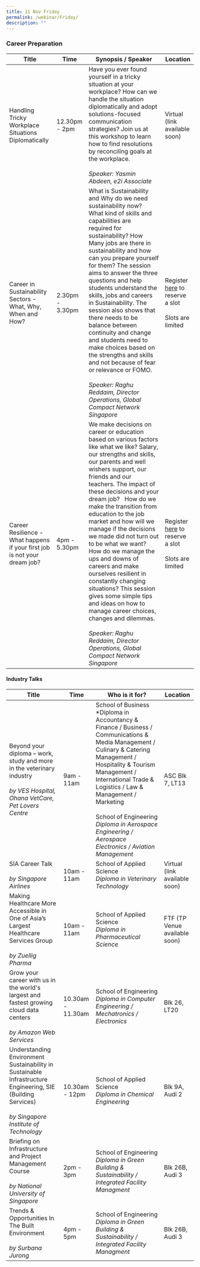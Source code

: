 ```yaml
---
title: 11 Nov Friday
permalink: /webinar/Friday/
description: ""
---
```

### Career Preparation

| **Title** | **Time** | **Synopsis / Speaker** | **Location** |
| - | - | - | - |
| Handling Tricky Workplace Situations Diplomatically  | 12.30pm - 2pm | Have you ever found yourself in a tricky situation at your workplace? How can we handle the situation diplomatically and adopt solutions-focused communication strategies? Join us at this workshop to learn how to find resolutions by reconciling goals at the workplace. <br/><br/> *Speaker: Yasmin Abdeen, e2i Associate* | Virtual (link available soon)| 
| Career in Sustainability Sectors - What, Why, When and How? | 2.30pm - 3.30pm | What is Sustainability and Why do we need sustainability now?  What kind of skills and capabilities are required for sustainability? How Many jobs are there in sustainability and how can you prepare yourself for them? The session aims to answer the three questions and help students understand the skills, jobs and careers in Sustainability. The session also shows that there needs to be balance between continuity and change and students need to make choices based on the strengths and skills and not because of fear or relevance or FOMO. <br/><br/> *Speaker: Raghu Reddaim, Director Operations, Global Compact Network Singapore* | Register [here](https://form.gov.sg/6347bf31cae2a4001186b7c9) to reserve a slot <br/> <br/> Slots are limited |
| Career Resilience - What happens if your first job is not your dream job? | 4pm - 5.30pm | We make decisions on career or education based on various factors like what we like? Salary, our strengths and skills, our parents and well wishers support, our friends and our teachers. The impact of these decisions and your dream job?   How do we make the transition from education to the job market and how will we manage if the decisions we made did not turn out to be what we want? How do we manage the ups and downs of careers and make ourselves resilient in constantly changing situations? This session gives some simple tips and ideas on how to manage career choices, changes and dilemmas. <br/><br/> *Speaker: Raghu Reddaim, Director Operations, Global Compact Network Singapore* | Register [here](https://form.gov.sg/6347c056cae2a4001186df4a) to reserve a slot <br/> <br/> Slots are limited |

#### Industry Talks

| **Title** | **Time** | **Who is it for?** | **Location** | 
| - | - | - | - |
| Beyond your diploma – work, study and more in the veterinary industry <br/><br/> *by VES Hospital, Ohana VetCare, Pet Lovers Centre* | 9am - 11am | School of Business <br/> *Diploma in Accountancy & Finance / Business / Communications & Media Management / Culinary & Catering Management / Hospitality & Tourism Management / International Trade & Logistics / Law & Management / Marketing <br/><br/> School of Engineering <br/>*Diploma in Aerospace Engineering / Aerospace Electronics / Aviation Management* | ASC Blk 7, LT13 |
| SIA Career Talk <br/><br/> *by Singapore Airlines* | 10am - 11am | School of Applied Science <br/> *Diploma in Veterinary Technology* | Virtual (link available soon) |
| Making Healthcare More Accessible in One of Asia’s Largest Healthcare Services Group <br/><br/> *by Zuellig Pharma* | 10am - 11am | School of Applied Science <br/> *Diploma in Pharmaceutical Science* | FTF (TP Venue available soon) |
| Grow your career with us in the world's largest and fastest growing cloud data centers <br/><br/> *by Amazon Web Services* | 10.30am - 11.30am | School of Engineering <br/> *Diploma in Computer Engineering / Mechatronics / Electronics* | Blk 26, LT20 |
| Understanding Environment Sustainability in Sustainable Infrastructure Engineering, SIE (Building Services) <br/><br/> *by Singapore Institute of Technology* | 10.30am - 12pm | School of Applied Science <br/> *Diploma in Chemical Engineering* | Blk 9A, Audi 2 |
| Briefing on Infrastructure and Project Management Course <br/><br/> *by National University of Singapore* | 2pm - 3pm | School of Engineering <br/> *Diploma in Green Building & Sustainability / Integrated Facility Managment* | Blk 26B, Audi 3 |
| Trends & Opportunities In The Built Environment <br/><br/> *by Surbana Jurong* | 4pm - 5pm | School of Engineering <br/> *Diploma in Green Building & Sustainability / Integrated Facility Managment* | Blk 26B, Audi 3 |